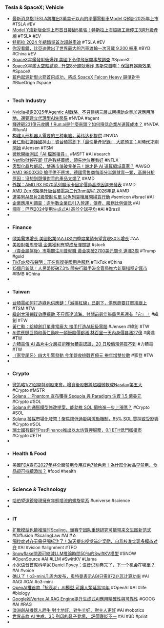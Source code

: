 ### Tesla & SpaceX; Vehicle
- [最新消息指TESLA將推出3萬美元以內的平價電動車Model Q預計2025年上市](https://autos.yahoo.com.tw/news/最新消息指tesla將推出3萬美元以內的平價電動車model-q預計2025年上市-161715250.html) #TSLA #EV
- [Model Y煥新版全球上市首日接破5萬張！特斯拉上海超級工廠停工3週升級產線](https://cars.tvbs.com.tw/car-news/233568) #TSLA #EV
- [特斯拉 2024 年總銷量首次超越奧迪](https://www.inside.com.tw/article/37333-tesla-outsold-luxury-brand-2024) #TSLA #EV
- [你沒看錯，比亞迪做出了世界最大的汽車渡輪一次可載 9,200 輛車](https://technews.tw/2025/01/20/byd-undock-largest-car-carrying-ship/) #BYD #China #EV
- [SpaceX星艦發射後爆炸 美國下令停飛展開事故調查](https://udn.com/news/story/6811/8499108) #SpaceX
- [SpaceX星艦太空船試飛...升空8分鐘就爆炸 馬斯克自嘲：保證有娛樂效果](https://tw.news.yahoo.com/spacex星艦太空船試飛-升空8分鐘就爆炸-馬斯克自嘲-保證有娛樂效果-215852288.html) #SpaceX
- [藍色起源新型火箭首飛成功，將成 SpaceX Falcon Heavy 競爭對手](https://technews.tw/2025/01/20/blue-origin-spacex-falcon-heavy/) #BlueOrign #space
-
- ### Tech Industry
- [Nvidia揭露2025年Agentic AI戰略，不只建構三層式架構助企業加速應用落地，還要建立代理型AI生態系](https://www.ithome.com.tw/news/167045) #NVDA #agent
- [輝達砸231億元收購！Run:ai是什麼來頭？如何降低企業AI運算成本？](https://www.bnext.com.tw/article/82068/who-is-the-israeli-startup-run:ai) #NVDA #RunAI
- [构建人形机器人需要的三种电脑，英伟达都提供](https://www.jiqizhixin.com/articles/2025-01-18-5) #NVDA
- [黃仁勳狂讚護國神山！賀台積電創下「最快量產紀錄」 大膽預言：AI時代才剛開始](https://tw.stock.yahoo.com/news/黃仁勳狂讚護國神山-賀台積電創下-最快量產紀錄-大膽預言-ai時代才剛開始-112500223.html) #Jensen #TSM
- [微軟開始測試「AI 檔案搜尋」](https://tw.news.yahoo.com/microsoft-test-windows-ai-search--on-snapdragon-copilot-plus-pc-083049761.html) #MSFT #AI #search
- [Netflix財報在即 訂戶數將蓋牌、領先地位獲看好](https://www.moneydj.com/kmdj/news/newsviewer.aspx?a=eeda2221-f420-4f2b-b60f-70361de1ed35) #NFLX
- [客製化晶片崛起，博通市值破兆美元！誰才是 AI 運算領域贏家？](https://finance.technews.tw/2025/01/18/broadcom-asic/) #AVGO
- [AMD 9800X3D 搶手供不應求、德國零售商每兩分半鐘就賣一顆，高層分析原因：沒想到競爭對手的產品太爛了](https://www.techbang.com/posts/120852-the-9800x3d-is-in-short-supply-and-german-retailers-sell-one) #AMD
- [外媒：AMD RX 9070系列顯示卡因定價過高原因遲未發表](https://news.xfastest.com/amd/148274/amd-rx-9070-price/) #AMD
- [AMD Zen 6架構升級台積電第二代3nm製程 2026年見](https://news.xfastest.com/amd/148253/amd-zen-6-ryzen-3nm/) #AMD
- [遭美列AI晶片2級管制名單 以色列哀嚎展開掃貨行動](https://ec.ltn.com.tw/article/breakingnews/4927612) #semicon #Israel #AI
- [企業應用AI調查：逾半數企業已引入營運，傳產、服務比例偏低](https://www.gvm.com.tw/article/118560) #AI
- [調查：巴西2024使用生成式AI 高於全球平均](https://money.udn.com/money/story/5599/8498352) #AI #Brazil
-
- ### Finance
- [歐美需求增長 美國鋁業(AA.US)四季度業績有望實現30%增長](https://hk.investing.com/news/stock-market-news/article-773705) #AA
- [美股財報周登場 企業獲利有望成反彈關鍵](https://www.moneyweekly.com.tw/ArticleData/Info/Article/163501) #stock
- [〈貴金屬盤後〉市場關注川普就職 黃金突破2700美元關卡 連漲3周](https://news.cnyes.com/news/id/5840656) #Trump #gold
- [TikTok發布聲明：正在恢復美國用戶服務](https://news.cnyes.com/news/id/5841038) #TikTok #China
- [15個月新低！人民幣貶破7.3% 陸央行聯手港金管局推六新舉措穩定匯市](https://news.cnyes.com/news/id/5841055) #RMB #China
-
- ### Taiwan
- [台積電如何打造綠色供應鏈：「減排紅線」已劃下，供應商要訂單須跟上](https://technews.tw/2025/01/20/tsmc-esg-supply-chain/) #TSM #TW
- [緯創大漲蝴碟效應擴散 不只廣達鴻海，封關前最佳佈局黑馬還有「它」！](https://news.cnyes.com/news/id/5841402) #緯創 #TW
- [黃仁勳：給緯創訂單非常龐大 攜手打造AI超級電腦](https://money.udn.com/money/story/5612/8498062) #Jensen #緯創 #TW
- [AI供應鏈巨頭和黃仁勳吃一頓飯股價都漲 林百里一天內身價暴漲27億](https://tw.news.yahoo.com/ai供應鏈巨頭和黃仁勳吃-頓飯股價都漲-林百里-天內身價暴漲27億-070945068.html) #廣達 #TW
- [力積電傳 AI 晶片中介層技術獲台積電認證，20 日股價漲停買不到](https://finance.technews.tw/2025/01/20/powerchips-ai-chip-interposer-technology-is-rumored-to-have-been-certified-by-tsmc/) #力積電 #TW
- [〈家登尾牙〉四大引擎發動 今年營收挑戰百億元 拚年增雙位數](https://news.cnyes.com/news/id/5840825) #家登 #TW
-
- ### Crypto
- [微策略1/21召開特別股東會，增資後股數將超越微軟成Nasdaq第五大](https://abmedia.io/microstrategy-may-soon-beat-microsoft-in-common-shares) #Crypto #MSTR
- [Solana： Phantom 宣布獲得 Sequoia 與 Paradigm 注資 1.5 億美元](https://abmedia.io/phantom-raise-150-million-c-round-from-sequoia-and-paradigm) #Crypto #SOL
- [Solana 的通膨模型修改提案，能助推 SOL 價格進一步上漲嗎？](https://blockcast.it/2025/01/19/solanas-inflation-rate-could-drop-under-new-governance-proposal/) #Crypto #SOL
- [Solana 擬採市場化發幣！聚焦降低通膨與激勵機制，65% SOL 質押或受影響](https://abmedia.io/solana-new-proposal) #Crypto #SOL
- [瑞士國有銀行PostFinance推出以太坊質押服務，0.1 ETH低門檻搶市](https://abmedia.io/postfinance-eth-staking-crypto-services-switzerland) #Crypto #ETH
-
- ### Health & Food
- [美國FDA宣布2027年將全面禁用食用紅色7號色素！為什麼化妝品早禁用、食品卻可持續添加？](https://www.foodnext.net/science/additives/colorant/paper/6231049708) #food #health
-
- ### Science & Technology
- [哈伯望遠鏡發現擁有年輕噴流的螺旋星系](https://technews.tw/2025/01/20/hubble-discovers-spiral-galaxy-with-young-jets/) #universe #science
-
- ### IT
- [扩散模型也能推理时Scaling，谢赛宁团队重磅研究可能带来文生图新范式](https://www.jiqizhixin.com/articles/2025-01-18-4) #Diffusion #ScalingLaw #AI #☆
- [细粒度对齐无需仔细标注了！淘天提出视觉锚定奖励，自我校准实现多模态对齐](https://www.jiqizhixin.com/articles/2025-01-19-2) #AI #vision #alignment #TPO
- [Snowflake開源可縮減LLM推論時間50％的SwiftKV模型](https://www.ithome.com.tw/news/167023) #SNOW #OpenSource #AI #LLM #SwiftKV #Llama
- [小米语音首席科学家 Daniel Povey：语音识别卷完了，下一个机会在哪里？](https://www.jiqizhixin.com/articles/2025-01-19-4) #AI #voice
- [确认了！o3-mini几周内发布，奥特曼表示AGI只需872兆瓦计算功率](https://www.jiqizhixin.com/articles/2025-01-18-3) #AI #AGI #GAI #o3-mini
- [OpenAI推首款「抗衰老」AI模型 可讓人類延壽10年](https://news.cnyes.com/news/id/5841469) #OpenAI #AI #life #biology
- [Google推Vertex AI RAG Engine提升生成式AI應用精確性與可靠性](https://www.ithome.com.tw/news/167025) #GOOG #AI #RAG
- [澳洲創AI機器人趕牛 對土地好、對牛羊好、對主人更好](https://e-info.org.tw/node/240562) #AI #robotics
- [世界首款 AI 生成、3D 列印的鞋子登場， 評價褒貶不一](https://www.techbang.com/posts/120911-ai-3d) #AI #3D #print
-